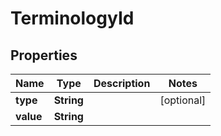 

# TerminologyId

## Properties

Name | Type | Description | Notes
------------ | ------------- | ------------- | -------------
**type** | **String** |  |  [optional]
**value** | **String** |  | 




